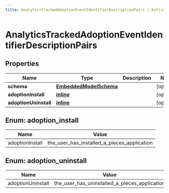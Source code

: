 ```yaml
---
title: AnalyticsTrackedAdoptionEventIdentifierDescriptionPairs | Kotlin SDK
---
```



# AnalyticsTrackedAdoptionEventIdentifierDescriptionPairs

## Properties
Name | Type | Description | Notes
------------ | ------------- | ------------- | -------------
**schema** | [**EmbeddedModelSchema**](EmbeddedModelSchema) |  |  [optional]
**adoptionInstall** | [**inline**](#adoptioninstall) |  |  [optional]
**adoptionUninstall** | [**inline**](#adoptionuninstall) |  |  [optional]


<a id="AdoptionInstall"></a>
## Enum: adoption_install
Name | Value
---- | -----
adoptionInstall | the_user_has_installed_a_pieces_application


<a id="AdoptionUninstall"></a>
## Enum: adoption_uninstall
Name | Value
---- | -----
adoptionUninstall | the_user_has_uninstalled_a_pieces_application



